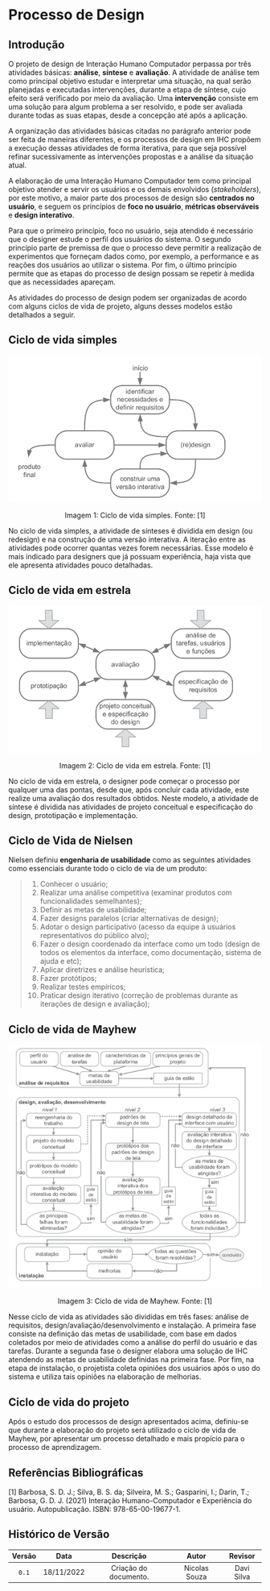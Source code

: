 # Processo de Design

## Introdução

O projeto de design de Interação Humano Computador perpassa por três atividades básicas: **análise**, **síntese** e **avaliação**. A atividade de análise tem como principal objetivo estudar e interpretar uma situação, na qual serão planejadas e executadas intervenções, durante a etapa de síntese, cujo efeito será verificado por meio da avaliação. Uma **intervenção** consiste em uma solução para algum problema a ser resolvido, e pode ser avaliada durante todas as suas etapas, desde a concepção até após a aplicação.

A organização das atividades básicas citadas no parágrafo anterior pode ser feita de maneiras diferentes, e os processos de design em IHC propõem a execução dessas atividades de forma iterativa, para que seja possível refinar sucessivamente as intervenções propostas e a análise da situação atual.

A elaboração de uma Interação Humano Computador tem como principal objetivo atender e servir os usuários e os demais envolvidos (_stakeholders_), por este motivo, a maior parte dos processos de design são **centrados no usuário**, e seguem os princípios de **foco no usuário**, **métricas observáveis** e **design interativo**.

Para que o primeiro princípio, foco no usuário, seja atendido é necessário que o designer estude o perfil dos usuários do sistema. O segundo princípio parte de premissa de que o processo deve permitir a realização de experimentos que forneçam dados como, por exemplo, a performance e as reações dos usuários ao utilizar o sistema. Por fim, o último princípio permite que as etapas do processo de design possam se repetir à medida que as necessidades apareçam.

As atividades do processo de design podem ser organizadas de acordo com alguns ciclos de vida de projeto, alguns desses modelos estão detalhados a seguir.

## Ciclo de vida simples

![Ciclo de vida Simples](../img/planejamento/processo_de_design/ciclo-de-vida-simples.png)

<div style="text-align: center">
<p> Imagem 1: Ciclo de vida simples. Fonte: [1]</p>
</div>

No ciclo de vida simples, a atividade de sínteses é dividida em design (ou redesign) e na construção de uma versão interativa. A iteração entre as atividades pode ocorrer quantas vezes forem necessárias. Esse modelo é mais indicado para designers que já possuam experiência, haja vista que ele apresenta atividades pouco detalhadas.

## Ciclo de vida em estrela

![Ciclo de vida em Estrela](../img/planejamento/processo_de_design/ciclo-de-vida-em-estrela.png)

<div style="text-align: center">
<p> Imagem 2: Ciclo de vida em estrela. Fonte: [1]</p>
</div>

No ciclo de vida em estrela, o designer pode começar o processo por qualquer uma das pontas, desde que, após concluir cada atividade, este realize uma avaliação dos resultados obtidos. Neste modelo, a atividade de síntese é dividida nas atividades de projeto conceitual e especificação do design, prototipação e implementação.

## Ciclo de Vida de Nielsen

Nielsen definiu **engenharia de usabilidade** como as seguintes atividades como essenciais durante todo o ciclo de via de um produto:

> 1. Conhecer o usuário;
> 2. Realizar uma análise competitiva (examinar produtos com funcionalidades semelhantes);
> 3. Definir as metas de usabilidade;
> 4. Fazer designs paralelos (criar alternativas de design);
> 5. Adotar o design participativo (acesso da equipe à usuários representativos do público alvo);
> 6. Fazer o design coordenado da interface como um todo (design de todos os elementos da interface, como documentação, sistema de ajuda e etc);
> 7. Aplicar diretrizes e análise heurística;
> 8. Fazer protótipos;
> 9. Realizar testes empíricos;
> 10. Praticar design iterativo (correção de problemas durante as iterações de design e avaliação);

## Ciclo de vida de Mayhew

![Ciclo de vida Mayhew](../img/planejamento/processo_de_design/ciclo-de-vida-mayhew.png)

<div style="text-align: center">
<p> Imagem 3: Ciclo de vida de Mayhew. Fonte: [1]</p>
</div>

Nesse ciclo de vida as atividades são divididas em três fases: análise de requisitos, design/avaliação/desenvolvimento e instalação. A primeira fase consiste na definição das metas de usabilidade, com base em dados coletados por meio de atividades como a análise do perfil do usuário e das tarefas. Durante a segunda fase o designer elabora uma solução de IHC atendendo as metas de usabilidade definidas na primeira fase. Por fim, na etapa de instalação, o projetista coleta opiniões dos usuários após o uso do sistema e utiliza tais opiniões na elaboração de melhorias.

## Ciclo de vida do projeto

Após o estudo dos processos de design apresentados acima, definiu-se que durante a elaboração do projeto será utilizado o ciclo de vida de Mayhew, por apresentar um processo detalhado e mais propício para o processo de aprendizagem.

## Referências Bibliográficas

[1] Barbosa, S. D. J.; Silva, B. S. da; Silveira, M. S.; Gasparini, I.; Darin, T.; Barbosa, G. D. J. (2021) Interação Humano-Computador e Experiência do usuário. Autopublicação. ISBN: 978-65-00-19677-1.

## Histórico de Versão

| Versão   | Data       | Descrição            |  Autor        | Revisor          |
| :------: | :--------: |:-------------------: | :-----------: | :-----:          |
| `0.1`    | 18/11/2022 | Criação do documento. | Nicolas Souza | Davi Silva |
